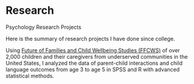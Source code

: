 # Research
Psychology Research Projects

Here is the summary of research projects I have done since college. 

Using [Future of Families and Child Wellbeing Studies (FFCWS)](https://ffcws.princeton.edu/about) of over 2,000 children and their caregivers from underserved communities in the United States, I analyzed the data of parent-child interactions and child language outcomes from age 3 to age 5 in SPSS and R with advanced statistical methods.
